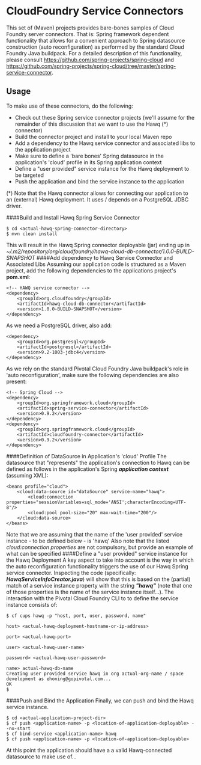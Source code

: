 CloudFoundry Service Connectors
===============================
This set of (Maven) projects provides bare-bones samples of Cloud Foundry server connectors. That is: Spring framework dependent functionality that allows for a convenient approach to Spring datasource construction (auto reconfiguration) as performed by the standard Cloud Foundry Java buildpack.
For a detailed description of this functionality, please consult https://github.com/spring-projects/spring-cloud and https://github.com/spring-projects/spring-cloud/tree/master/spring-service-connector.


Usage
-------------------------------
To make use of these connectors, do the following:
- Check out these Spring service connector projects (we'll assume for the remainder of this discussion that we want to use the Hawq (*) connector)
- Build the connector project and install to your local Maven repo
- Add a dependency to the Hawq service connector and associated libs to the application project
- Make sure to define a 'bare bones' Spring datasource in the application's 'cloud' profile in its Spring application context 
- Define a "user provided" service instance for the Hawq deployment to be targeted
- Push the application and bind the service instance to the application

(*) Note that the Hawq connector allows for connecting our application to an (external) Hawq deployment. It uses / depends on a PostgreSQL JDBC driver.

####Build and Install Hawq Spring Service Connector
```
$ cd <actual-hawq-spring-connector-directory>
$ mvn clean install
```
This will result in the Hawq Spring connector deployable (jar) ending up in *~/.m2/repository/org/cloudfoundry/hawq-cloud-db-connector/1.0.0-BUILD-SNAPSHOT*
####Add dependency to Hawq Service Connector and Associated Libs
Assuming our application code is structured as a Maven project, add the following dependencies to the applications project's **pom.xml**:
```
<!-- HAWQ service connector -->
<dependency>
    <groupId>org.cloudfoundry</groupId>
    <artifactId>hawq-cloud-db-connector</artifactId>
    <version>1.0.0-BUILD-SNAPSHOT</version>
</dependency>
```
As we need a PostgreSQL driver, also add:
```
<dependency>
	<groupId>org.postgresql</groupId>
	<artifactId>postgresql</artifactId>
	<version>9.2-1003-jdbc4</version>
</dependency>
```
As we rely on the standard Pivotal Cloud Foundry Java buildpack's role in 'auto reconfiguration', make sure the following dependencies are also present:
```
<!-- Spring Cloud -->
<dependency>
    <groupId>org.springframework.cloud</groupId>
    <artifactId>spring-service-connector</artifactId>
    <version>0.9.2</version>
</dependency>
<dependency>
    <groupId>org.springframework.cloud</groupId>
    <artifactId>cloudfoundry-connector</artifactId>
    <version>0.9.2</version>
</dependency>
```
####Definition of DataSource in Application's 'cloud' Profile
The datasource that "represents" the application's connection to Hawq can be defined as follows in the application's Spring ***application context*** (assuming XML):
```
<beans profile="cloud">
    <cloud:data-source id="dataSource" service-name="hawq">
        <cloud:connection properties="sessionVariables=sql_mode='ANSI';characterEncoding=UTF-8"/>
        <cloud:pool pool-size="20" max-wait-time="200"/>
    </cloud:data-source>
</beans>
```
Note that we are assuming that the name of the 'user provided' service instance - to be defined below - is 'hawq'
Also note that the listed *cloud:connection properties* are not compulsory, but provide an example of what can be specified
####Define a "user provided" service instance for the Hawq Deployment
A key aspect to take into account is the way in which the auto reconfiguration functionality triggers the use of our Hawq Spring service connector. Inspecting the code (specifically: ***HawqServiceInfoCreator.java***) will show that this is based on the (partial) match of a service instance property with the string ***"hawq"*** (note that one of those properties is the name of the service instance itself...).
The interaction with the Pivotal Cloud Foundry CLI to to define the service instance consists of:
```
$ cf cups hawq -p "host, port, user, password, name"

host> <actual-hawq-deployment-hostname-or-ip-address>

port> <actual-hawq-port>

user> <actual-hawq-user-name>

password> <actual-hawq-user-password>

name> actual-hawq-db-name
Creating user provided service hawq in org actual-org-name / space development as ehoning@gopivotal.com...
OK
$
```
####Push and Bind the Application
Finally, we can push and bind the Hawq service instance.
```
$ cd <actual-application-project-dir>
$ cf push <application-name> -p <location-of-application-deployable> --no-start
$ cf bind-service <application-name> hawq
$ cf push <application-name> -p <location-of-application-deployable>
```
At this point the application should have a a valid Hawq-connected datasource to make use of...
